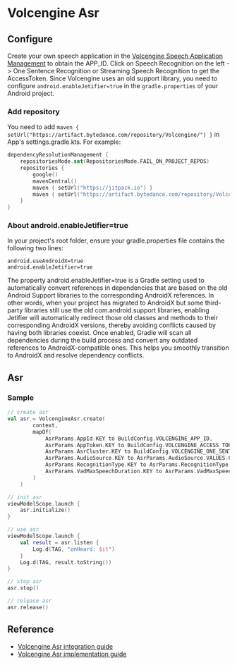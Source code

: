 # Volcengine Asr

## Configure

Create your own speech application in the [Volcengine Speech Application Management](https://console.volcengine.com/speech/app) to obtain the APP_ID. Click on Speech Recognition on the left -> One Sentence Recognition or Streaming Speech Recognition to get the AccessToken.
Since Volcengine uses an old support library, you need to configure `android.enableJetifier=true` in the `gradle.properties` of your Android project.

### Add repository

You need to add `maven { setUrl("https://artifact.bytedance.com/repository/Volcengine/") }` in App's settings.gradle.kts.
For example:
```kotlin
dependencyResolutionManagement {
    repositoriesMode.set(RepositoriesMode.FAIL_ON_PROJECT_REPOS)
    repositories {
        google()
        mavenCentral()
        maven { setUrl("https://jitpack.io") }
        maven { setUrl("https://artifact.bytedance.com/repository/Volcengine/") }
    }
}
```

### About android.enableJetifier=true

In your project's root folder, ensure your gradle.properties file contains the following two lines:
```properties
android.useAndroidX=true
android.enableJetifier=true
```
The property android.enableJetifier=true is a Gradle setting used to automatically convert references in dependencies that are based on the old Android Support libraries to the corresponding AndroidX references. In other words, when your project has migrated to AndroidX but some third-party libraries still use the old com.android.support libraries, enabling Jetifier will automatically redirect those old classes and methods to their corresponding AndroidX versions, thereby avoiding conflicts caused by having both libraries coexist.
Once enabled, Gradle will scan all dependencies during the build process and convert any outdated references to AndroidX-compatible ones. This helps you smoothly transition to AndroidX and resolve dependency conflicts.

## Asr

### Sample

```kotlin
// create asr
val asr = VolcengineAsr.create(
        context,
        mapOf(
            AsrParams.AppId.KEY to BuildConfig.VOLCENGINE_APP_ID,
            AsrParams.AppToken.KEY to BuildConfig.VOLCENGINE_ACCESS_TOKEN,
            AsrParams.AsrCluster.KEY to BuildConfig.VOLCENGINE_ONE_SENTENCE_RECOGNITION_CLUSTER_ID,
            AsrParams.AudioSource.KEY to AsrParams.AudioSource.VALUES.COMMUNICATION,
            AsrParams.RecognitionType.KEY to AsrParams.RecognitionType.VALUES.LONG,
            AsrParams.VadMaxSpeechDuration.KEY to AsrParams.VadMaxSpeechDuration.VALUES.INFINITE,
        )
    )

// init asr
viewModelScope.launch {
    asr.initialize()
}

// use asr
viewModelScope.launch {
    val result = asr.listen {
        Log.d(TAG, "onHeard: $it")
    }
    Log.d(TAG, result.toString())
}

// stop asr
asr.stop()

// release asr
asr.release()

```

## Reference
- [Volcengine Asr integration guide](https://www.volcengine.com/docs/6561/113641)
- [Volcengine Asr implementation guide](https://www.volcengine.com/docs/6561/113642)
